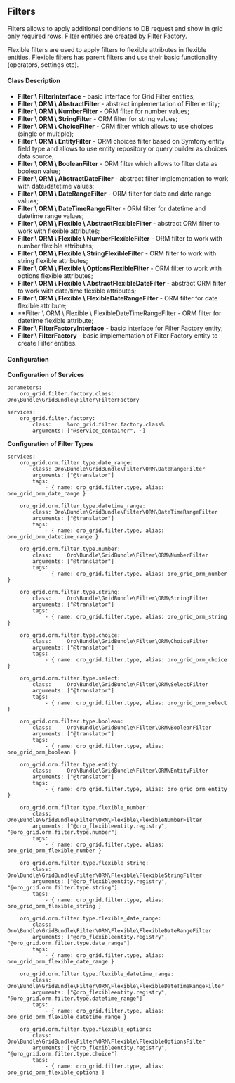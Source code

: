Filters
-------

Filters allows to apply additional conditions to DB request and show in grid only required rows. Filter entities are created by Filter Factory.

Flexible filters are used to apply filters to flexible attributes in flexible entities. Flexible filters has parent filters and use their basic functionality (operators, settings etc).

#### Class Description

* **Filter \ FilterInterface** - basic interface for Grid Filter entities;
* **Filter \ ORM \ AbstractFilter** - abstract implementation of Filter entity;
* **Filter \ ORM \ NumberFilter** - ORM filter for number values;
* **Filter \ ORM \ StringFilter** - ORM filter for string values;
* **Filter \ ORM \ ChoiceFilter** - ORM filter which allows to use choices (single or multiple);
* **Filter \ ORM \ EntityFilter** - ORM choices filter based on Symfony entity field type and allows to use
entity repository or query builder as choices data source;
* **Filter \ ORM \ BooleanFilter** - ORM filter which allows to filter data as boolean value;
* **Filter \ ORM \ AbstractDateFilter** - abstract filter implementation to work with date/datetime values;
* **Filter \ ORM \ DateRangeFilter** - ORM filter for date and date range values;
* **Filter \ ORM \ DateTimeRangeFilter** - ORM filter for datetime and datetime range values;
* **Filter \ ORM \ Flexible \ AbstractFlexibleFilter** - abstract ORM filter to work with flexible attributes;
* **Filter \ ORM \ Flexible \ NumberFlexibleFilter** - ORM filter to work with number flexible attributes;
* **Filter \ ORM \ Flexible \ StringFlexibleFilter** - ORM filter to work with string flexible attributes;
* **Filter \ ORM \ Flexible \ OptionsFlexibleFilter** - ORM filter to work with options flexible attributes;
* **Filter \ ORM \ Flexible \ AbstractFlexibleDateFilter** - abstract ORM filter to work with date/time flexible attributes;
* **Filter \ ORM \ Flexible \ FlexibleDateRangeFilter** - ORM filter for date flexible attribute;
* **Filter \ ORM \ Flexible \ FlexibleDateTimeRangeFilter - ORM filter for datetime flexible attribute;
* **Filter \ FilterFactoryInterface** - basic interface for Filter Factory entity;
* **Filter \ FilterFactory** - basic implementation of Filter Factory entity to create Filter entities.

#### Configuration

**Configuration of Services**

```
parameters:
    oro_grid.filter.factory.class: Oro\Bundle\GridBundle\Filter\FilterFactory

services:
    oro_grid.filter.factory:
        class:     %oro_grid.filter.factory.class%
        arguments: ["@service_container", ~]
```

**Configuration of Filter Types**

```
services:
    oro_grid.orm.filter.type.date_range:
        class: Oro\Bundle\GridBundle\Filter\ORM\DateRangeFilter
        arguments: ["@translator"]
        tags:
            - { name: oro_grid.filter.type, alias: oro_grid_orm_date_range }

    oro_grid.orm.filter.type.datetime_range:
        class: Oro\Bundle\GridBundle\Filter\ORM\DateTimeRangeFilter
        arguments: ["@translator"]
        tags:
            - { name: oro_grid.filter.type, alias: oro_grid_orm_datetime_range }

    oro_grid.orm.filter.type.number:
        class:     Oro\Bundle\GridBundle\Filter\ORM\NumberFilter
        arguments: ["@translator"]
        tags:
            - { name: oro_grid.filter.type, alias: oro_grid_orm_number }

    oro_grid.orm.filter.type.string:
        class:     Oro\Bundle\GridBundle\Filter\ORM\StringFilter
        arguments: ["@translator"]
        tags:
            - { name: oro_grid.filter.type, alias: oro_grid_orm_string }

    oro_grid.orm.filter.type.choice:
        class:     Oro\Bundle\GridBundle\Filter\ORM\ChoiceFilter
        arguments: ["@translator"]
        tags:
            - { name: oro_grid.filter.type, alias: oro_grid_orm_choice }

    oro_grid.orm.filter.type.select:
        class:     Oro\Bundle\GridBundle\Filter\ORM\SelectFilter
        arguments: ["@translator"]
        tags:
            - { name: oro_grid.filter.type, alias: oro_grid_orm_select }

    oro_grid.orm.filter.type.boolean:
        class:     Oro\Bundle\GridBundle\Filter\ORM\BooleanFilter
        arguments: ["@translator"]
        tags:
            - { name: oro_grid.filter.type, alias: oro_grid_orm_boolean }

    oro_grid.orm.filter.type.entity:
        class:     Oro\Bundle\GridBundle\Filter\ORM\EntityFilter
        arguments: ["@translator"]
        tags:
            - { name: oro_grid.filter.type, alias: oro_grid_orm_entity }

    oro_grid.orm.filter.type.flexible_number:
        class:     Oro\Bundle\GridBundle\Filter\ORM\Flexible\FlexibleNumberFilter
        arguments: ["@oro_flexibleentity.registry", "@oro_grid.orm.filter.type.number"]
        tags:
            - { name: oro_grid.filter.type, alias: oro_grid_orm_flexible_number }

    oro_grid.orm.filter.type.flexible_string:
        class:     Oro\Bundle\GridBundle\Filter\ORM\Flexible\FlexibleStringFilter
        arguments: ["@oro_flexibleentity.registry", "@oro_grid.orm.filter.type.string"]
        tags:
            - { name: oro_grid.filter.type, alias: oro_grid_orm_flexible_string }

    oro_grid.orm.filter.type.flexible_date_range:
        class:     Oro\Bundle\GridBundle\Filter\ORM\Flexible\FlexibleDateRangeFilter
        arguments: ["@oro_flexibleentity.registry", "@oro_grid.orm.filter.type.date_range"]
        tags:
            - { name: oro_grid.filter.type, alias: oro_grid_orm_flexible_date_range }

    oro_grid.orm.filter.type.flexible_datetime_range:
        class:     Oro\Bundle\GridBundle\Filter\ORM\Flexible\FlexibleDateTimeRangeFilter
        arguments: ["@oro_flexibleentity.registry", "@oro_grid.orm.filter.type.datetime_range"]
        tags:
            - { name: oro_grid.filter.type, alias: oro_grid_orm_flexible_datetime_range }

    oro_grid.orm.filter.type.flexible_options:
        class:     Oro\Bundle\GridBundle\Filter\ORM\Flexible\FlexibleOptionsFilter
        arguments: ["@oro_flexibleentity.registry", "@oro_grid.orm.filter.type.choice"]
        tags:
            - { name: oro_grid.filter.type, alias: oro_grid_orm_flexible_options }
```
